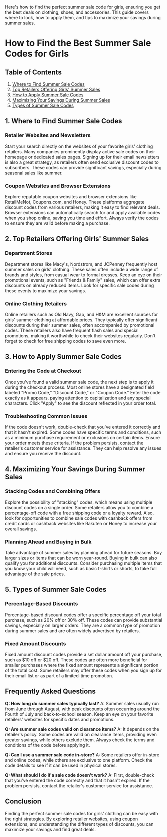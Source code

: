  Here's how to find the perfect summer sale code for girls, ensuring you get the best deals on clothing, shoes, and accessories. This guide covers where to look, how to apply them, and tips to maximize your savings during summer sales.

# How to Find the Best Summer Sale Codes for Girls

## Table of Contents
1. [Where to Find Summer Sale Codes](#where-to-find-summer-sale-codes)
2. [Top Retailers Offering Girls' Summer Sales](#top-retailers-offering-girls-summer-sales)
3. [How to Apply Summer Sale Codes](#how-to-apply-summer-sale-codes)
4. [Maximizing Your Savings During Summer Sales](#maximizing-your-savings-during-summer-sales)
5. [Types of Summer Sale Codes](#types-of-summer-sale-codes)

## 1. Where to Find Summer Sale Codes

### Retailer Websites and Newsletters
Start your search directly on the websites of your favorite girls' clothing retailers. Many companies prominently display active sale codes on their homepage or dedicated sales pages. Signing up for their email newsletters is also a great strategy, as retailers often send exclusive discount codes to subscribers. These codes can provide significant savings, especially during seasonal sales like summer.

### Coupon Websites and Browser Extensions
Explore reputable coupon websites and browser extensions like RetailMeNot, Coupons.com, and Honey. These platforms aggregate discount codes from various retailers, making it easy to find relevant deals. Browser extensions can automatically search for and apply available codes when you shop online, saving you time and effort. Always verify the codes to ensure they are valid before making a purchase.

## 2. Top Retailers Offering Girls' Summer Sales

### Department Stores
Department stores like Macy's, Nordstrom, and JCPenney frequently host summer sales on girls' clothing. These sales often include a wide range of brands and styles, from casual wear to formal dresses. Keep an eye on their promotional events, such as "Friends & Family" sales, which can offer extra discounts on already reduced items. Look for specific sale codes during these events to maximize your savings.

### Online Clothing Retailers
Online retailers such as Old Navy, Gap, and H&M are excellent sources for girls' summer clothing at affordable prices. They typically offer significant discounts during their summer sales, often accompanied by promotional codes. These retailers also have frequent flash sales and special promotions, making it worthwhile to check their websites regularly. Don't forget to check for free shipping codes to save even more.

## 3. How to Apply Summer Sale Codes

### Entering the Code at Checkout
Once you've found a valid summer sale code, the next step is to apply it during the checkout process. Most online stores have a designated field labeled "Promo Code," "Discount Code," or "Coupon Code." Enter the code exactly as it appears, paying attention to capitalization and any special characters. Click "Apply" to see the discount reflected in your order total.

### Troubleshooting Common Issues
If the code doesn't work, double-check that you've entered it correctly and that it hasn't expired. Some codes have specific terms and conditions, such as a minimum purchase requirement or exclusions on certain items. Ensure your order meets these criteria. If the problem persists, contact the retailer's customer service for assistance. They can help resolve any issues and ensure you receive the discount.

## 4. Maximizing Your Savings During Summer Sales

### Stacking Codes and Combining Offers
Explore the possibility of "stacking" codes, which means using multiple discount codes on a single order. Some retailers allow you to combine a percentage-off code with a free shipping code or a loyalty reward. Also, look for opportunities to combine sale codes with cashback offers from credit cards or cashback websites like Rakuten or Honey to increase your overall savings.

### Planning Ahead and Buying in Bulk
Take advantage of summer sales by planning ahead for future seasons. Buy larger sizes or items that can be worn year-round. Buying in bulk can also qualify you for additional discounts. Consider purchasing multiple items that you know your child will need, such as basic t-shirts or shorts, to take full advantage of the sale prices.

## 5. Types of Summer Sale Codes

### Percentage-Based Discounts
Percentage-based discount codes offer a specific percentage off your total purchase, such as 20% off or 30% off. These codes can provide substantial savings, especially on larger orders. They are a common type of promotion during summer sales and are often widely advertised by retailers.

### Fixed Amount Discounts
Fixed amount discount codes provide a set dollar amount off your purchase, such as $10 off or $20 off. These codes are often more beneficial for smaller purchases where the fixed amount represents a significant portion of the total cost. Some retailers may offer these codes when you sign up for their email list or as part of a limited-time promotion.

## Frequently Asked Questions

**Q: How long do summer sales typically last?**
A: Summer sales usually run from June through August, with peak discounts often occurring around the Fourth of July and back-to-school season. Keep an eye on your favorite retailers' websites for specific dates and promotions.

**Q: Are summer sale codes valid on clearance items?**
A: It depends on the retailer's policy. Some codes are valid on clearance items, providing even greater savings, while others exclude them. Always check the terms and conditions of the code before applying it.

**Q: Can I use a summer sale code in-store?**
A: Some retailers offer in-store and online codes, while others are exclusive to one platform. Check the code details to see if it can be used in physical stores.

**Q: What should I do if a sale code doesn't work?**
A: First, double-check that you've entered the code correctly and that it hasn't expired. If the problem persists, contact the retailer's customer service for assistance.

## Conclusion
Finding the perfect summer sale codes for girls' clothing can be easy with the right strategies. By exploring retailer websites, using coupon extensions, and understanding the different types of discounts, you can maximize your savings and find great deals.


